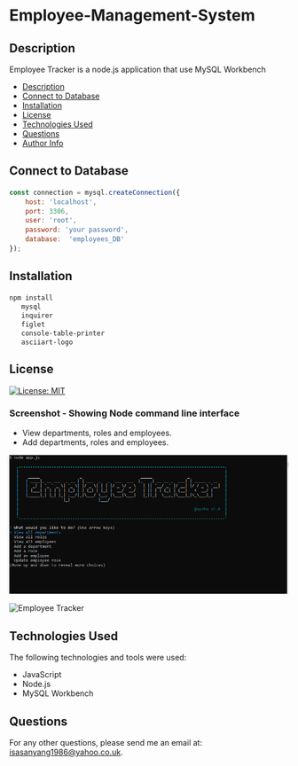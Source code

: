 # Employee-Management-System

## Description
Employee Tracker is a node.js application that use MySQL Workbench

- [Description](#description)
- [Connect to Database](#connect-to-database )
- [Installation](#installation)
- [License](#license)
- [Technologies Used](#technologies-used)
- [Questions](#questions)
- [Author Info](#author-info)

## Connect to Database 

```javascript
const connection = mysql.createConnection({
	host: 'localhost',
	port: 3306,
	user: 'root',
	password: 'your password',
	database:  'employees_DB'
});

```

## Installation
```
npm install
   mysql
   inquirer
   figlet
   console-table-printer
   asciiart-logo

```

## License
[![License: MIT](https://img.shields.io/badge/License-MIT-yellow.svg)](https://opensource.org/licenses/MIT)

### Screenshot - Showing Node command line interface
- View departments, roles and employees.
- Add departments, roles and employees.

![Employee Tracker](images/employeetracker1.png )

![Employee Tracker](images/employeetracker1.gif )

## Technologies Used
The following technologies and tools were used:
- JavaScript
- Node.js
- MySQL Workbench

## Questions
For any other questions, please send me an email at: isasanyang1986@yahoo.co.uk.
